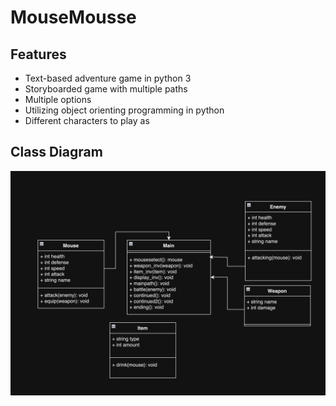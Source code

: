 # MouseMousse

## Features
+ Text-based adventure game in python 3
+ Storyboarded game with multiple paths
+ Multiple options
+ Utilizing object orienting programming in python
+ Different characters to play as

## Class Diagram
![](https://github.com/Daniel71529/MouseMousse/blob/main/images/Class.png?raw=true)

